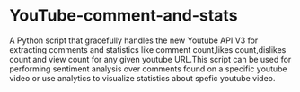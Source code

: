 # YouTube-comment-and-stats
A Python script that gracefully handles the new Youtube API V3 for extracting comments and statistics like comment count,likes count,dislikes count and view count for any given youtube URL.This script can be used for performing sentiment analysis over comments found on a specific youtube video or use analytics to visualize statistics about spefic youtube video.
